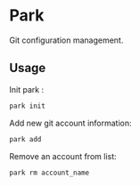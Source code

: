 Park
=====
Git configuration management.

Usage
-----

Init park :

```sh
park init
```

Add new git account information:

```sh
park add
```

Remove an account from list:

```sh
park rm account_name
```
